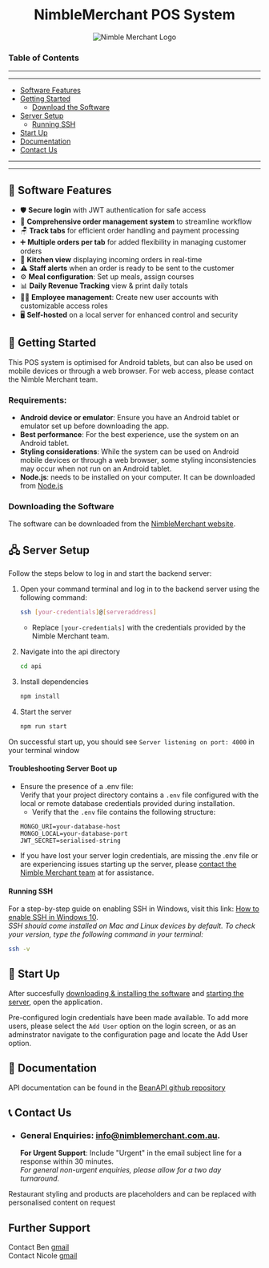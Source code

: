 <div align="center">

# NimbleMerchant POS System
![Nimble Merchant Logo](assets/images/NimbleMerchant.jpg)

</div>

### Table of Contents

---
---
- [Software Features](#features)
- [Getting Started](#getting-started)  
   - [Download the Software](#download)
- [Server Setup](#server-setup)
   - [Running SSH](#running-ssh)  
- [Start Up](#start-up)
- [Documentation](#documentation)
- [Contact Us](#contact)

---
---


## 🎨 Software Features <a id="features"></a>

- 🛡️ **Secure login** with JWT authentication for safe access
- 📃 **Comprehensive order management system** to streamline workflow
- 🪑 **Track tabs** for efficient order handling and payment processing
- ➕ **Multiple orders per tab** for added flexibility in managing customer orders
- 🍴 **Kitchen view** displaying incoming orders in real-time
- ⚠️ **Staff alerts** when an order is ready to be sent to the customer
- ⚙️ **Meal configuration**: Set up meals, assign courses
- 📊 **Daily Revenue Tracking** view & print daily totals
- 👩‍🍳 **Employee management**: Create new user accounts with customizable access roles
- 🖥️ **Self-hosted** on a local server for enhanced control and security

## 🚀 Getting Started <a id="getting-started"></a>

This POS system is optimised for Android tablets, but can also be used on mobile devices or through a web browser. For web access, please contact the Nimble Merchant team. 

### Requirements:
- **Android device or emulator**: Ensure you have an Android tablet or emulator set up before downloading the app.
- **Best performance**: For the best experience, use the system on an Android tablet.
- **Styling considerations**: While the system can be used on Android mobile devices or through a web browser, some styling inconsistencies may occur when not run on an Android tablet.
- **Node.js**: needs to be installed on your computer. It can be downloaded from [Node.js](https://nodejs.org/en)

### Downloading the Software <a id="download"></a>
The software can be downloaded from the [NimbleMerchant website](https://expo.dev/accounts/benkindon/projects/nimble-merchant/builds/0f16b253-b56a-498b-a251-874d47956623).


## 🖧 Server Setup <a id="server-setup"></a>
Follow the steps below to log in and start the backend server:
   1. Open your command terminal and log in to the backend server using the following command:
      ```bash
      ssh [your-credentials]@[serveraddress]
      ```
      * Replace `[your-credentials]` with the credentials provided by the Nimble Merchant team.
        
   2. Navigate into the api directory
      ```bash
      cd api
      ```
   3. Install dependencies
      ```bash
      npm install
      ```
   4. Start the server 
      ```bash
      npm run start
      ```
   On successful start up, you should see `Server listening on port: 4000` in your terminal window

   #### Troubleshooting Server Boot up
   + Ensure the presence of a .env file:  
   Verify that your project directory contains a `.env` file configured with the local or remote database credentials provided during installation.
      + Verify that the `.env` file contains the following structure:
      ```env
      MONGO_URI=your-database-host
      MONGO_LOCAL=your-database-port
      JWT_SECRET=serialised-string
   + If you have lost your server login credentials, are missing the .env file or are experiencing issues starting up the server, please [contact the Nimble Merchant team](#contact) at for assistance.

   #### Running SSH
   For a step-by-step guide on enabling SSH in Windows, visit this link: [How to enable SSH in Windows 10](https://www.supportyourtech.com/articles/how-to-enable-ssh-in-windows-10-a-step-by-step-guide-for-beginners/).  
   *SSH should come installed on Mac and Linux devices by default. To check your version, type the following command in your terminal:*

   ```bash
   ssh -v
   ```

## 🏁 Start Up <a id="start-up"></a>
After succesfully [downloading & installing the software](#download) and [starting the server](#server-setup), open the application.  

Pre-configured login credentials have been made available. To add more users, please select the `Add User` option on the login screen, or as an adminstrator navigate to the configuration page and locate the Add User option.


## 📗 Documentation <a id="documentation"></a>

API documentation can be found in the [BeanAPI github repository](https://github.com/Gelos-Bean/bean-api.git)


## 📞 Contact Us<a id="contact"></a>

- ### **General Enquiries**: [info@nimblemerchant.com.au](mailto:info@nimblemerchant.com.au).
   **For Urgent Support**: Include "Urgent" in the email subject line for a response within 30 minutes.   
   *For general non-urgent enquiries, please allow for a two day turnaround.*  

Restaurant styling and products are placeholders and can be replaced with personalised content on request

## Further Support <a id="contact"></a>
Contact Ben [gmail](mailto:benkindon@gmail.com)  
Contact Nicole [gmail](mailto:nicolebirchh@gmail.com)